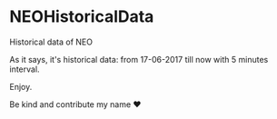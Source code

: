 # NEOHistoricalData
Historical data of NEO

As it says, it's historical data: from 17-06-2017 till now with 5 minutes interval.

Enjoy.

Be kind and contribute my name ❤️

